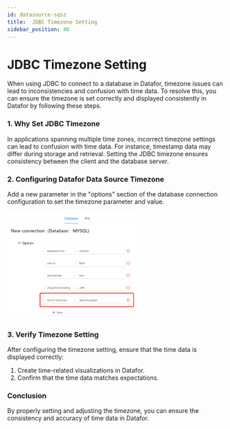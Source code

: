 ```yaml
---
id: datasource-sqsz
title:  JDBC Timezone Setting
sidebar_position: 40
---
```

# JDBC Timezone Setting

When using JDBC to connect to a database in Datafor, timezone issues can lead to inconsistencies and confusion with time data. To resolve this, you can ensure the timezone is set correctly and displayed consistently in Datafor by following these steps.

### 1. Why Set JDBC Timezone

In applications spanning multiple time zones, incorrect timezone settings can lead to confusion with time data. For instance, timestamp data may differ during storage and retrieval. Setting the JDBC timezone ensures consistency between the client and the database server.

### 2. Configuring Datafor Data Source Timezone

Add a new parameter in the "options" section of the database connection configuration to set the timezone parameter and value.

<div align="left"><img src="../../../../../static/img/en/datafor/datasource/1681220004076.png"  width="60%" /></div>

### 3. Verify Timezone Setting

After configuring the timezone setting, ensure that the time data is displayed correctly:

1. Create time-related visualizations in Datafor.
2. Confirm that the time data matches expectations.

### Conclusion

By properly setting and adjusting the timezone, you can ensure the consistency and accuracy of time data in Datafor.
